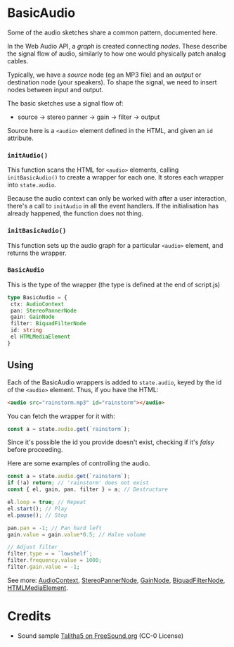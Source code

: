 # BasicAudio

Some of the audio sketches share a common pattern, documented here. 

In the Web Audio API, a _graph_ is created connecting _nodes_. These describe the signal flow of audio, similarly to how one would physically patch analog cables.

Typically, we have a _source_ node (eg an MP3 file) and an _output_ or destination node (your speakers). To shape the signal, we need to insert nodes between input and output.

The basic sketches use a signal flow of:
* source -> stereo panner -> gain -> filter -> output

Source here is a `<audio>` element defined in the HTML, and given an `id` attribute.

### `initAudio()`

This function scans the HTML for `<audio>` elements, calling `initBasicAudio()` to create a wrapper for each one. It stores each wrapper into `state.audio`.

Because the audio context can only be worked with after a user interaction, there's a call to `initAudio` in all the event handlers. If the initialisation has already happened, the function does not thing.

### `initBasicAudio()`

This function sets up the audio graph for a particular `<audio>` element, and returns the wrapper.

### `BasicAudio`

This is the type of the wrapper (the type is defined at the end of script.js)

```typescript
type BasicAudio = {
 ctx: AudioContext
 pan: StereoPannerNode
 gain: GainNode
 filter: BiquadFilterNode
 id: string
 el HTMLMediaElement
}
```

## Using

Each of the BasicAudio wrappers is added to `state.audio`, keyed by the id of the `<audio>` element. Thus, if you have the HTML:

```html
<audio src="rainstorm.mp3" id="rainstorm"></audio>
```

You can fetch the wrapper for it with:

```js
const a = state.audio.get(`rainstorm`);
```

Since it's possible the id you provide doesn't exist, checking if it's _falsy_ before proceeding.

Here are some examples of controlling the audio.

```js
const a = state.audio.get(`rainstorm`);
if (!a) return; // 'rainstorm' does not exist
const { el, gain, pan, filter } = a; // Destructure

el.loop = true; // Repeat
el.start(); // Play
el.pause(); // Stop

pan.pan = -1; // Pan hard left
gain.value = gain.value*0.5; // Halve volume

// Adjust filter
filter.type = = `lowshelf`;
filter.frequency.value = 1000;
filter.gain.value = -1;
```

See more: [AudioContext](https://developer.mozilla.org/en-US/docs/Web/API/AudioContext), [StereoPannerNode](https://developer.mozilla.org/en-US/docs/Web/API/StereoPannerNode), [GainNode](https://developer.mozilla.org/en-US/docs/Web/API/GainNode), [BiquadFilterNode](https://developer.mozilla.org/en-US/docs/Web/API/BiquadFilterNode), [HTMLMediaElement](https://developer.mozilla.org/en-US/docs/Web/API/HTMLMediaElement).
# Credits
* Sound sample [Talitha5 on FreeSound.org](https://freesound.org/people/Talitha5/sounds/321885/) (CC-0 License)
